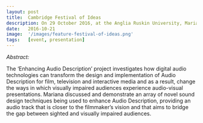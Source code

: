 ```yaml
---
layout: post
title:  Cambridge Festival of Ideas
description: On 29 October 2016, at the Anglia Ruskin University, Mariana presented the project at the Cambridge Festival of Ideas. The presentation was titled Using Sound Design to Foster Inclusivity.
date:   2016-10-21
image:  '/images/feature-festival-of-ideas.png'
tags:   [event, presentation]
---
```

*Abstract:*

The ‘Enhancing Audio Description’ project investigates how digital audio technologies can transform the design and implementation of Audio Description for film, television and interactive media and as a result, change the ways in which visually impaired audiences experience audio-visual presentations. Mariana discussed and demonstrate an array of novel sound design techniques being used to enhance Audio Description, providing an audio track that is closer to the filmmaker’s vision and that aims to bridge the gap between sighted and visually impaired audiences.